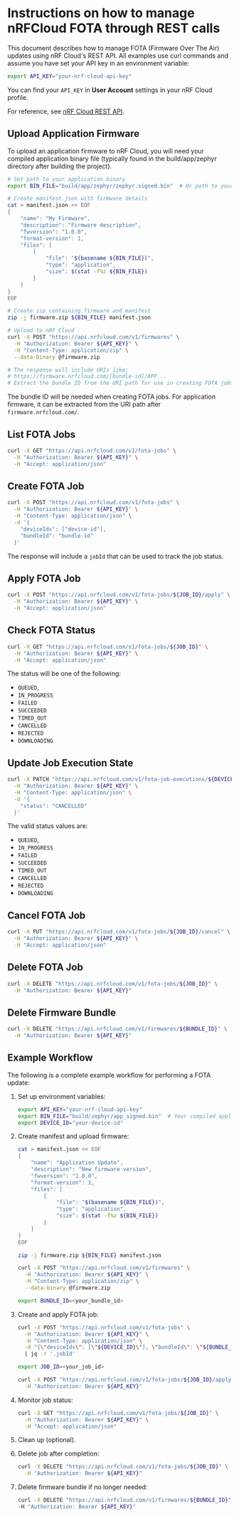 # Instructions on how to manage nRFCloud FOTA through REST calls

This document describes how to manage FOTA (Firmware Over The Air) updates using nRF Cloud's REST API. All examples use curl commands and assume you have set your API key in an environment variable:

```bash
export API_KEY="your-nrf-cloud-api-key"
```

You can find your `API_KEY` in **User Account** settings in your nRF Cloud profile.

For reference, see [nRF Cloud REST API](https://api.nrfcloud.com/).

## Upload Application Firmware

To upload an application firmware to nRF Cloud, you will need your compiled application binary file (typically found in the build/app/zephyr directory after building the project).

```bash
# Set path to your application binary
export BIN_FILE="build/app/zephyr/zephyr.signed.bin"  # Or path to your compiled binary

# Create manifest.json with firmware details
cat > manifest.json << EOF
{
    "name": "My Firmware",
    "description": "Firmware description",
    "fwversion": "1.0.0",
    "format-version": 1,
    "files": [
        {
            "file": "$(basename ${BIN_FILE})",
            "type": "application",
            "size": $(stat -f%z ${BIN_FILE})
        }
    ]
}
EOF

# Create zip containing firmware and manifest
zip -j firmware.zip ${BIN_FILE} manifest.json

# Upload to nRF Cloud
curl -X POST "https://api.nrfcloud.com/v1/firmwares" \
  -H "Authorization: Bearer ${API_KEY}" \
  -H "Content-Type: application/zip" \
  --data-binary @firmware.zip

# The response will include URIs like:
# https://firmware.nrfcloud.com/[bundle-id]/APP...
# Extract the bundle ID from the URI path for use in creating FOTA jobs
```

The bundle ID will be needed when creating FOTA jobs. For application firmware, it can be extracted from the URI path after `firmware.nrfcloud.com/`.

## List FOTA Jobs

```bash
curl -X GET "https://api.nrfcloud.com/v1/fota-jobs" \
  -H "Authorization: Bearer ${API_KEY}" \
  -H "Accept: application/json"
```

## Create FOTA Job

```bash
curl -X POST "https://api.nrfcloud.com/v1/fota-jobs" \
  -H "Authorization: Bearer ${API_KEY}" \
  -H "Content-Type: application/json" \
  -d '{
    "deviceIds": ["device-id"],
    "bundleId": "bundle-id"
  }'
```

The response will include a `jobId` that can be used to track the job status.

## Apply FOTA Job

```bash
curl -X POST "https://api.nrfcloud.com/v1/fota-jobs/${JOB_ID}/apply" \
  -H "Authorization: Bearer ${API_KEY}" \
  -H "Accept: application/json"
```

## Check FOTA Status

```bash
curl -X GET "https://api.nrfcloud.com/v1/fota-jobs/${JOB_ID}" \
  -H "Authorization: Bearer ${API_KEY}" \
  -H "Accept: application/json"
```

The status will be one of the following:

- `QUEUED`,
- `IN_PROGRESS`
- `FAILED`
- `SUCCEEDED`
- `TIMED_OUT`
- `CANCELLED`
- `REJECTED`
- `DOWNLOADING`

## Update Job Execution State

```bash
curl -X PATCH "https://api.nrfcloud.com/v1/fota-job-executions/${DEVICE_ID}/${JOB_ID}" \
  -H "Authorization: Bearer ${API_KEY}" \
  -H "Content-Type: application/json" \
  -d '{
    "status": "CANCELLED"
  }'
```

The valid status values are:

- `QUEUED`,
- `IN_PROGRESS`
- `FAILED`
- `SUCCEEDED`
- `TIMED_OUT`
- `CANCELLED`
- `REJECTED`
- `DOWNLOADING`

## Cancel FOTA Job

```bash
curl -X PUT "https://api.nrfcloud.com/v1/fota-jobs/${JOB_ID}/cancel" \
  -H "Authorization: Bearer ${API_KEY}" \
  -H "Accept: application/json"
```

## Delete FOTA Job

```bash
curl -X DELETE "https://api.nrfcloud.com/v1/fota-jobs/${JOB_ID}" \
  -H "Authorization: Bearer ${API_KEY}"
```

## Delete Firmware Bundle

```bash
curl -X DELETE "https://api.nrfcloud.com/v1/firmwares/${BUNDLE_ID}" \
  -H "Authorization: Bearer ${API_KEY}"
```

## Example Workflow

The following is a complete example workflow for performing a FOTA update:

1. Set up environment variables:

    ```bash
    export API_KEY="your-nrf-cloud-api-key"
    export BIN_FILE="build/zephyr/app_signed.bin"  # Your compiled application binary
    export DEVICE_ID="your-device-id"
    ```

1. Create manifest and upload firmware:

    ```bash
    cat > manifest.json << EOF
    {
        "name": "Application Update",
        "description": "New firmware version",
        "fwversion": "1.0.0",
        "format-version": 1,
        "files": [
            {
                "file": "$(basename ${BIN_FILE})",
                "type": "application",
                "size": $(stat -f%z ${BIN_FILE})
            }
        ]
    }
    EOF

    zip -j firmware.zip ${BIN_FILE} manifest.json

    curl -X POST "https://api.nrfcloud.com/v1/firmwares" \
      -H "Authorization: Bearer ${API_KEY}" \
      -H "Content-Type: application/zip" \
      --data-binary @firmware.zip

    export BUNDLE_ID=<your_bundle_id>
    ```

1. Create and apply FOTA job:

    ```bash
    curl -X POST "https://api.nrfcloud.com/v1/fota-jobs" \
      -H "Authorization: Bearer ${API_KEY}" \
      -H "Content-Type: application/json" \
      -d "{\"deviceIds\": [\"${DEVICE_ID}\"], \"bundleId\": \"${BUNDLE_ID}\"}" \
      | jq -r '.jobId'

    export JOB_ID=<your_job_id>

    curl -X POST "https://api.nrfcloud.com/v1/fota-jobs/${JOB_ID}/apply" \
      -H "Authorization: Bearer ${API_KEY}"
    ```

1. Monitor job status:

    ```bash
    curl -X GET "https://api.nrfcloud.com/v1/fota-jobs/${JOB_ID}" \
      -H "Authorization: Bearer ${API_KEY}" \
      -H "Accept: application/json"
    ```

1. Clean up (optional).
1. Delete job after completion:

    ```bash
    curl -X DELETE "https://api.nrfcloud.com/v1/fota-jobs/${JOB_ID}" \
      -H "Authorization: Bearer ${API_KEY}"
    ```

1. Delete firmware bundle if no longer needed:

    ```bash
    curl -X DELETE "https://api.nrfcloud.com/v1/firmwares/${BUNDLE_ID}" \
    -H "Authorization: Bearer ${API_KEY}"
    ```
